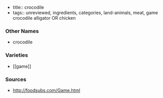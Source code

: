 - title:: crocodile
- tags:: unreviewed, ingredients, categories, land-animals, meat, game
crocodile alligator OR chicken

### Other Names

* crocodile

### Varieties

* [[game]]

### Sources
* http://foodsubs.com/Game.html
